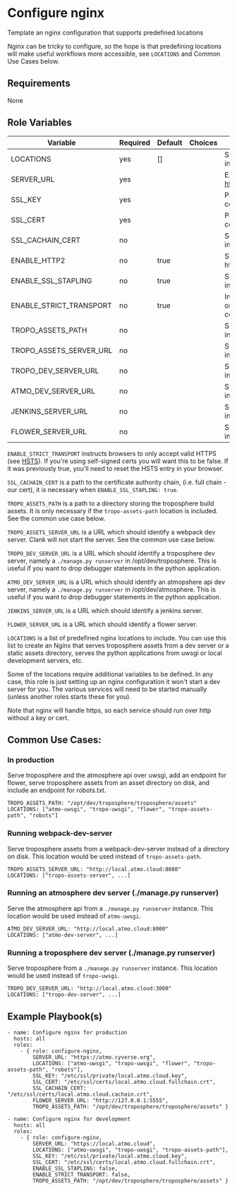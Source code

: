 Configure nginx
=========

Template an nginx configuration that supports predefined locations

Nginx can be tricky to configure, so the hope is that predefining locations
will make useful workflows more accessible, see `LOCATIONS` and Common Use
Cases below.

Requirements
------------

None

Role Variables
--------------

| Variable                | Required | Default | Choices | Comments                                        |
|-------------------------|----------|---------|---------|-------------------------------------------------|
| LOCATIONS               | yes      | []      |         | See below for more info                         |
| SERVER_URL              | yes      |         |         | Ex. https://local.atmo.cloud                    |
| SSL_KEY                 | yes      |         |         | Path to the key for certificate                 |
| SSL_CERT                | yes      |         |         | Path to the full certificate chain              |
| SSL_CACHAIN_CERT        | no       |         |         | See below for more info                         |
| ENABLE_HTTP2            | no       | true    |         | Serve assets over http2                         |
| ENABLE_SSL_STAPLING     | no       | true    |         | See below for more info                         |
| ENABLE_STRICT_TRANSPORT | no       | true    |         | Instruct browser to only make https connections |
| TROPO_ASSETS_PATH       | no       |         |         | See below for more info                         |
| TROPO_ASSETS_SERVER_URL | no       |         |         | See below for more info                         |
| TROPO_DEV_SERVER_URL    | no       |         |         | See below for more info                         |
| ATMO_DEV_SERVER_URL     | no       |         |         | See below for more info                         |
| JENKINS_SERVER_URL      | no       |         |         | See below for more info                         |
| FLOWER_SERVER_URL       | no       |         |         | See below for more info                         |


`ENABLE_STRICT_TRANSPORT` instructs browsers to only accept valid HTTPS (see
[HSTS](https://en.wikipedia.org/wiki/HTTP_Strict_Transport_Security)). If
you're using self-signed certs you will want this to be false. If it was
previously true, you'll need to reset the HSTS entry in your browser.

`SSL_CACHAIN_CERT` is a path to the certificate authority chain, (i.e. full
chain - our cert), it is necessary when `ENABLE_SSL_STAPLING: true`.

`TROPO_ASSETS_PATH` is a path to a directory storing the troposphere build assets.
It is only necessary if the `tropo-assets-path` location is included. See the
common use case below.

`TROPO_ASSETS_SERVER_URL` is a URL which should identify a webpack dev server.
Clank will not start the server. See the common use case below.

`TROPO_DEV_SERVER_URL` is a URL which should identify a troposphere dev
server, namely a `./manage.py runserver` in /opt/dev/troposphere. This is
useful if you want to drop debugger statements in the python application.

`ATMO_DEV_SERVER_URL` is a URL which should identify an atmopshere api dev
server, namely a `./manage.py runserver` in /opt/dev/atmosphere. This is
useful if you want to drop debugger statements in the python application.

`JENKINS_SERVER_URL` is a URL which should identify a jenkins server.

`FLOWER_SERVER_URL` is a URL which should identify a flower server.

`LOCATIONS` is a list of predefined nginx locations to include. You can use
this list to create an Nginx that serves troposphere assets from a dev server
or a static assets directory, serves the python applications from uwsgi or
local development servers, etc.

Some of the locations require additional variables to be defined. In any case,
this role is just setting up an nginx configuration it won't start a dev
server for you. The various services will need to be started manually (unless
another roles starts these for you).

Note that nginx will handle https, so each service should run over http
without a key or cert.

## Common Use Cases:
### In production
Serve troposphere and the atmosphere api over uwsgi, add an endpoint for
flower, serve troposphere assets from an asset directory on disk, and include
an endpoint for robots.txt.
```
TROPO_ASSETS_PATH: "/opt/dev/troposphere/troposphere/assets"
LOCATIONS: ["atmo-uwsgi", "tropo-uwsgi", "flower", "tropo-assets-path", "robots"]
```

### Running webpack-dev-server
Serve troposphere assets from a webpack-dev-server instead of a directory on
disk. This location would be used instead of `tropo-assets-path`.
```
TROPO_ASSETS_SERVER_URL: "http://local.atmo.cloud:8080"
LOCATIONS: ["tropo-assets-server", ...]
```

### Running an atmosphere dev server (./manage.py runserver)
Serve the atmosphere api from a `./manage.py runserver` instance. This
location would be used instead of `atmo-uwsgi`.
```
ATMO_DEV_SERVER_URL: "http://local.atmo.cloud:8000"
LOCATIONS: ["atmo-dev-server", ...]
```

### Running a troposphere dev server (./manage.py runserver)
Serve troposphere from a `./manage.py runserver` instance. This
location would be used instead of `tropo-uwsgi`.
```
TROPO_DEV_SERVER_URL: "http://local.atmo.cloud:3000"
LOCATIONS: ["tropo-dev-server", ...]
```

Example Playbook(s)
----------------
```
- name: Configure nginx for production
  hosts: all
  roles:
    - { role: configure-nginx,
        SERVER_URL: "https://atmo.cyverse.org",
        LOCATIONS: ["atmo-uwsgi", "tropo-uwsgi", "flower", "tropo-assets-path", "robots"],
        SSL_KEY: "/etc/ssl/private/local.atmo.cloud.key",
        SSL_CERT: "/etc/ssl/certs/local.atmo.cloud.fullchain.crt",
        SSL_CACHAIN_CERT: "/etc/ssl/certs/local.atmo.cloud.cachain.crt",
        FLOWER_SERVER_URL: "http://127.0.0.1:5555",
        TROPO_ASSETS_PATH: "/opt/dev/troposphere/troposphere/assets" }

- name: Configure nginx for development
  hosts: all
  roles:
    - { role: configure-nginx,
        SERVER_URL: "https://local.atmo.cloud",
        LOCATIONS: ["atmo-uwsgi", "tropo-uwsgi", "tropo-assets-path"],
        SSL_KEY: "/etc/ssl/private/local.atmo.cloud.key",
        SSL_CERT: "/etc/ssl/certs/local.atmo.cloud.fullchain.crt",
        ENABLE_SSL_STAPLING: false,
        ENABLE_STRICT_TRANSPORT: false,
        TROPO_ASSETS_PATH: "/opt/dev/troposphere/troposphere/assets" }
```
